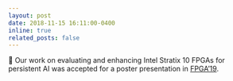 ```yaml
---
layout: post
date: 2018-11-15 16:11:00-0400
inline: true
related_posts: false
---
```


📜 Our work on evaluating and enhancing Intel Stratix 10 FPGAs for persistent AI was accepted for a poster presentation in [FPGA’19](https://www.isfpga.org/past/fpga2019/).
